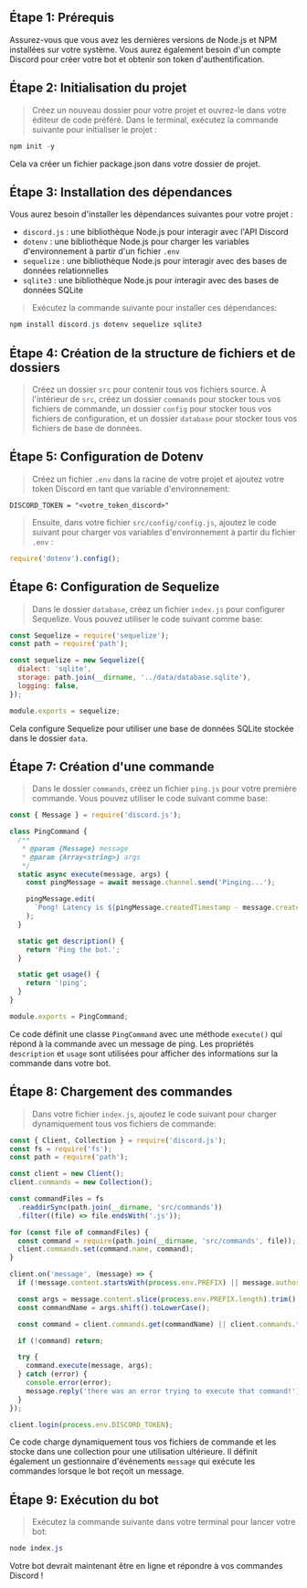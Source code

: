 ## Étape 1: Prérequis
Assurez-vous que vous avez les dernières versions de Node.js et NPM installées sur votre système. Vous aurez également besoin d'un compte Discord pour créer votre bot et obtenir son token d'authentification.

## Étape 2: Initialisation du projet
> Créez un nouveau dossier pour votre projet et ouvrez-le dans votre éditeur de code préféré. Dans le terminal, exécutez la commande suivante pour initialiser le projet :
```powershell
npm init -y
```
Cela va créer un fichier package.json dans votre dossier de projet.

## Étape 3: Installation des dépendances
Vous aurez besoin d'installer les dépendances suivantes pour votre projet :

* `discord.js` : une bibliothèque Node.js pour interagir avec l'API Discord
* `dotenv` : une bibliothèque Node.js pour charger les variables d'environnement à partir d'un fichier `.env`
* `sequelize` : une bibliothèque Node.js pour interagir avec des bases de données relationnelles
* `sqlite3` : une bibliothèque Node.js pour interagir avec des bases de données SQLite

> Exécutez la commande suivante pour installer ces dépendances:
```powershell
npm install discord.js dotenv sequelize sqlite3
```

## Étape 4: Création de la structure de fichiers et de dossiers
> Créez un dossier `src` pour contenir tous vos fichiers source. À l'intérieur de `src`, créez un dossier `commands` pour stocker tous vos fichiers de commande, un dossier `config` pour stocker tous vos fichiers de configuration, et un dossier `database` pour stocker tous vos fichiers de base de données.

## Étape 5: Configuration de Dotenv
> Créez un fichier `.env` dans la racine de votre projet et ajoutez votre token Discord en tant que variable d'environnement:
```env
DISCORD_TOKEN = "<votre_token_discord>"
```
> Ensuite, dans votre fichier `src/config/config.js`, ajoutez le code suivant pour charger vos variables d'environnement à partir du fichier `.env` :
```javascript
require('dotenv').config();
```

## Étape 6: Configuration de Sequelize
> Dans le dossier `database`, créez un fichier `index.js` pour configurer Sequelize. Vous pouvez utiliser le code suivant comme base:
```javascript
const Sequelize = require('sequelize');
const path = require('path');

const sequelize = new Sequelize({
  dialect: 'sqlite',
  storage: path.join(__dirname, '../data/database.sqlite'),
  logging: false,
});

module.exports = sequelize;
```
Cela configure Sequelize pour utiliser une base de données SQLite stockée dans le dossier `data`.

## Étape 7: Création d'une commande
> Dans le dossier `commands`, créez un fichier `ping.js` pour votre première commande. Vous pouvez utiliser le code suivant comme base:
```javascript
const { Message } = require('discord.js');

class PingCommand {
  /**
   * @param {Message} message
   * @param {Array<string>} args
   */
  static async execute(message, args) {
    const pingMessage = await message.channel.send('Pinging...');

    pingMessage.edit(
      `Pong! Latency is ${pingMessage.createdTimestamp - message.createdTimestamp}ms.`
    );
  }

  static get description() {
    return 'Ping the bot.';
  }

  static get usage() {
    return '!ping';
  }
}

module.exports = PingCommand;
```
Ce code définit une classe `PingCommand` avec une méthode `execute()` qui répond à la commande avec un message de ping. Les propriétés `description` et `usage` sont utilisées pour afficher des informations sur la commande dans votre bot.

## Étape 8: Chargement des commandes
> Dans votre fichier `index.js`, ajoutez le code suivant pour charger dynamiquement tous vos fichiers de commande:
```javascript
const { Client, Collection } = require('discord.js');
const fs = require('fs');
const path = require('path');

const client = new Client();
client.commands = new Collection();

const commandFiles = fs
  .readdirSync(path.join(__dirname, 'src/commands'))
  .filter((file) => file.endsWith('.js'));

for (const file of commandFiles) {
  const command = require(path.join(__dirname, 'src/commands', file));
  client.commands.set(command.name, command);
}

client.on('message', (message) => {
  if (!message.content.startsWith(process.env.PREFIX) || message.author.bot) return;

  const args = message.content.slice(process.env.PREFIX.length).trim().split(/ +/);
  const commandName = args.shift().toLowerCase();

  const command = client.commands.get(commandName) || client.commands.find((cmd) => cmd.aliases.includes(commandName));

  if (!command) return;

  try {
    command.execute(message, args);
  } catch (error) {
    console.error(error);
    message.reply('there was an error trying to execute that command!');
  }
});

client.login(process.env.DISCORD_TOKEN);
```
Ce code charge dynamiquement tous vos fichiers de commande et les stocke dans une collection pour une utilisation ultérieure. Il définit également un gestionnaire d'événements `message` qui exécute les commandes lorsque le bot reçoit un message.

## Étape 9: Exécution du bot
> Exécutez la commande suivante dans votre terminal pour lancer votre bot:
```powershell
node index.js
```
Votre bot devrait maintenant être en ligne et répondre à vos commandes Discord !